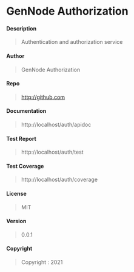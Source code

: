 # GenNode Authorization

#### Description

> Authentication and authorization service

#### Author
> GenNode Authorization

#### Repo
> http://github.com

#### Documentation
> http://localhost/auth/apidoc

#### Test Report
> http://localhost/auth/test

#### Test Coverage
> http://localhost/auth/coverage

#### License
> MIT

#### Version
> 0.0.1

#### Copyright
> Copyright : 2021


